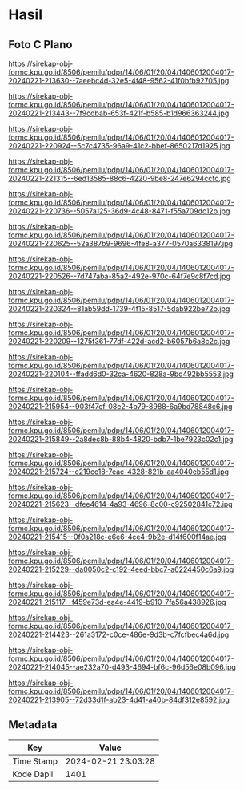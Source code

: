 # Hasil

## Foto C Plano

https://sirekap-obj-formc.kpu.go.id/8506/pemilu/pdpr/14/06/01/20/04/1406012004017-20240221-213630--7aeebc4d-32e5-4f48-9562-41f0bfb92705.jpg

https://sirekap-obj-formc.kpu.go.id/8506/pemilu/pdpr/14/06/01/20/04/1406012004017-20240221-213443--7f9cdbab-653f-421f-b585-b1d966363244.jpg

https://sirekap-obj-formc.kpu.go.id/8506/pemilu/pdpr/14/06/01/20/04/1406012004017-20240221-220924--5c7c4735-96a9-41c2-bbef-8650217d1925.jpg

https://sirekap-obj-formc.kpu.go.id/8506/pemilu/pdpr/14/06/01/20/04/1406012004017-20240221-221315--6ed13585-88c6-4220-9be8-247e6294ccfc.jpg

https://sirekap-obj-formc.kpu.go.id/8506/pemilu/pdpr/14/06/01/20/04/1406012004017-20240221-220736--5057a125-36d9-4c48-8471-f55a709dc12b.jpg

https://sirekap-obj-formc.kpu.go.id/8506/pemilu/pdpr/14/06/01/20/04/1406012004017-20240221-220625--52a387b9-9696-4fe8-a377-0570a6338197.jpg

https://sirekap-obj-formc.kpu.go.id/8506/pemilu/pdpr/14/06/01/20/04/1406012004017-20240221-220526--7d747aba-85a2-492e-970c-64f7e9c8f7cd.jpg

https://sirekap-obj-formc.kpu.go.id/8506/pemilu/pdpr/14/06/01/20/04/1406012004017-20240221-220324--81ab59dd-1739-4f15-8517-5dab922be72b.jpg

https://sirekap-obj-formc.kpu.go.id/8506/pemilu/pdpr/14/06/01/20/04/1406012004017-20240221-220209--1275f361-77df-422d-acd2-b6057b6a8c2c.jpg

https://sirekap-obj-formc.kpu.go.id/8506/pemilu/pdpr/14/06/01/20/04/1406012004017-20240221-220104--ffadd6d0-32ca-4620-828a-9bd492bb5553.jpg

https://sirekap-obj-formc.kpu.go.id/8506/pemilu/pdpr/14/06/01/20/04/1406012004017-20240221-215954--903f47cf-08e2-4b79-8988-6a9bd78848c6.jpg

https://sirekap-obj-formc.kpu.go.id/8506/pemilu/pdpr/14/06/01/20/04/1406012004017-20240221-215849--2a8dec8b-88b4-4820-bdb7-1be7923c02c1.jpg

https://sirekap-obj-formc.kpu.go.id/8506/pemilu/pdpr/14/06/01/20/04/1406012004017-20240221-215724--c219cc18-7eac-4328-821b-aa4040eb55d1.jpg

https://sirekap-obj-formc.kpu.go.id/8506/pemilu/pdpr/14/06/01/20/04/1406012004017-20240221-215623--dfee4614-4a93-4696-8c00-c92502841c72.jpg

https://sirekap-obj-formc.kpu.go.id/8506/pemilu/pdpr/14/06/01/20/04/1406012004017-20240221-215415--0f0a218c-e6e6-4ce4-9b2e-d14f600f14ae.jpg

https://sirekap-obj-formc.kpu.go.id/8506/pemilu/pdpr/14/06/01/20/04/1406012004017-20240221-215229--da0050c2-c192-4eed-bbc7-a6224450c6a9.jpg

https://sirekap-obj-formc.kpu.go.id/8506/pemilu/pdpr/14/06/01/20/04/1406012004017-20240221-215117--f459e73d-ea4e-4419-b910-7fa56a438926.jpg

https://sirekap-obj-formc.kpu.go.id/8506/pemilu/pdpr/14/06/01/20/04/1406012004017-20240221-214423--261a3172-c0ce-486e-9d3b-c7fcfbec4a6d.jpg

https://sirekap-obj-formc.kpu.go.id/8506/pemilu/pdpr/14/06/01/20/04/1406012004017-20240221-214045--ae232a70-d493-4694-bf6c-96d56e08b096.jpg

https://sirekap-obj-formc.kpu.go.id/8506/pemilu/pdpr/14/06/01/20/04/1406012004017-20240221-213905--72d33d1f-ab23-4d41-a40b-84df312e8592.jpg


## Metadata

| Key        | Value               |
| ---------- | ------------------- |
| Time Stamp | 2024-02-21 23:03:28 |
| Kode Dapil | 1401                |



